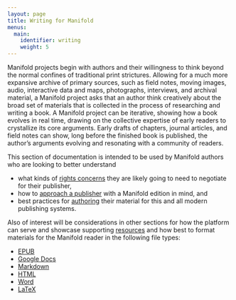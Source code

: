 ```yaml
---
layout: page
title: Writing for Manifold
menus:
  main:
    identifier: writing
    weight: 5
---
```


Manifold projects begin with authors and their willingness to think beyond the normal confines of traditional print strictures. Allowing for a much more expansive archive of primary sources, such as field notes, moving images, audio, interactive data and maps, photographs, interviews, and archival material, a Manifold project asks that an author think creatively about the broad set of materials that is collected in the process of researching and writing a book. A Manifold project can be iterative, showing how a book evolves in real time, drawing on the collective expertise of early readers to crystallize its core arguments. Early drafts of chapters, journal articles, and field notes can show, long before the finished book is published, the author’s arguments evolving and resonating with a community of readers.

This section of documentation is intended to be used by Manifold authors who are looking to better understand

- what kinds of [rights concerns](rights.html) they are likely going to need to negotiate for their publisher,
- how to [approach a publisher](proposals.html) with a Manifold edition in mind, and
- best practices for [authoring](writing.html) their material for this and all modern publishing systems.

Also of interest will be considerations in other sections for how the platform can serve and showcase supporting [resources](/docs/projects/resources.html) and how best to format materials for the Manifold reader in the following file types:

- [EPUB](/docs/projects/preparing/epub.html)
- [Google Docs](/docs/projects/preparing/gdoc.html)
- [Markdown](/docs/projects/preparing/md.html)
- [HTML](/docs/projects/preparing/html.html)
- [Word](/docs/projects/preparing/docx.html)
- [LaTeX](/docs/projects/preparing/tex.html)
